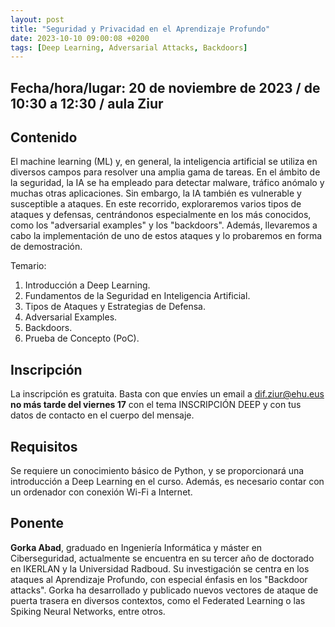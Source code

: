 ```yaml
---
layout: post
title: "Seguridad y Privacidad en el Aprendizaje Profundo"
date: 2023-10-10 09:00:08 +0200
tags: [Deep Learning, Adversarial Attacks, Backdoors]
---
```

## Fecha/hora/lugar: 20 de noviembre de 2023 / de 10:30 a 12:30 / aula Ziur

## Contenido

El machine learning (ML) y, en general, la inteligencia artificial se utiliza en diversos campos para resolver una amplia gama de tareas. En el ámbito de la seguridad, la IA se ha empleado para detectar malware, tráfico anómalo y muchas otras aplicaciones. Sin embargo, la IA también es vulnerable y susceptible a ataques. En este recorrido, exploraremos varios tipos de ataques y defensas, centrándonos especialmente en los más conocidos, como los "adversarial examples" y los "backdoors". Además, llevaremos a cabo la implementación de uno de estos ataques y lo probaremos en forma de demostración.

Temario:

1. Introducción a Deep Learning.
2. Fundamentos de la Seguridad en Inteligencia Artificial.
3. Tipos de Ataques y Estrategias de Defensa.
4. Adversarial Examples.
5. Backdoors.
6. Prueba de Concepto (PoC).

## Inscripción

La inscripción es gratuita. Basta con que envíes un email a [dif.ziur@ehu.eus](dif.ziur@ehu.eus) **no más tarde del viernes 17** con el tema INSCRIPCIÓN DEEP y con tus datos de contacto en el cuerpo del mensaje. 

## Requisitos

Se requiere un conocimiento básico de Python, y se proporcionará una introducción a Deep Learning en el curso. Además, es necesario contar con un ordenador con conexión Wi-Fi a Internet.

## Ponente

**Gorka Abad**, graduado en Ingeniería Informática y máster en Ciberseguridad, actualmente se encuentra en su tercer año de doctorado en IKERLAN y la Universidad Radboud. Su investigación se centra en los ataques al Aprendizaje Profundo, con especial énfasis en los "Backdoor attacks". Gorka ha desarrollado y publicado nuevos vectores de ataque de puerta trasera en diversos contextos, como el Federated Learning o las Spiking Neural Networks, entre otros.
